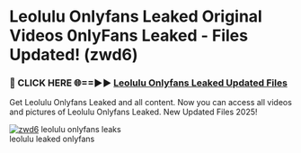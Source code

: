 # Leolulu Onlyfans Leaked Original Videos 0nlyFans Leaked - Files Updated! (zwd6)

<h3>🔴 CLICK HERE 🌐==►► <a href="https://tinyurl.com/2jnfzry5" rel="nofollow">Leolulu Onlyfans Leaked Updated Files</a></h3>

Get Leolulu Onlyfans Leaked and all content. Now you can access all videos and pictures of Leolulu Onlyfans Leaked. New Updated Files 2025!

[![zwd6](https://i.imgur.com/GyGTBgg.gif)](https://tinyurl.com/2jnfzry5)
leolulu onlyfans leaks<br>
leolulu leaked onlyfans
